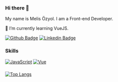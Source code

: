 ### Hi there 👋 
My name is Melis Özyol. I am a Front-end Developer.

🌱 I’m currently learning VueJS.

[![Github Badge](https://img.shields.io/badge/-Github-000?style=quare&labelColor=000&logo=Github&logoColor=white&link=link)](https://github.com/ozyolmelis)
[![Linkedin Badge](https://img.shields.io/badge/-Linkedin-000?style=quare&labelColor=000&logo=Linkedin&logoColor=white&link=link)](https://www.linkedin.com/in/ozyolmelis/)



### Skills
[![JavaScript](https://img.shields.io/badge/--F7DF1E?logo=javascript&logoColor=000)](https://www.javascript.com/)
[![Vue](https://img.shields.io/badge/--F7DF1E?logo=vue&logoColor=000)](https://vuejs.org)


###
[![Top Langs](https://github-readme-stats.vercel.app/api/top-langs/?username=ozyolmelis&hide_progress=true)](https://github.com/anuraghazra/github-readme-stats)

<!--
**ozyolmelis/ozyolmelis** is a ✨ _special_ ✨ repository because its `README.md` (this file) appears on your GitHub profile.

Here are some ideas to get you started:

- 🔭 I’m currently working on ...
- 🌱 I’m currently learning ...
- 👯 I’m looking to collaborate on ...
- 🤔 I’m looking for help with ...
- 💬 Ask me about ...
- 📫 How to reach me: ...
- 😄 Pronouns: ...
- ⚡ Fun fact: ...
-->
